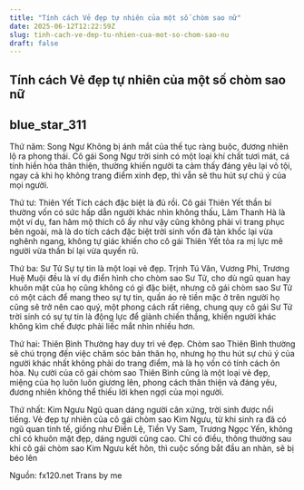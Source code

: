 ```yaml
---
title: "Tính cách Vẻ đẹp tự nhiên của một số chòm sao nữ"
date: 2025-06-12T12:22:59Z
slug: tinh-cach-ve-dep-tu-nhien-cua-mot-so-chom-sao-nu
draft: false
---
```


## Tính cách Vẻ đẹp tự nhiên của một số chòm sao nữ

## blue_star_311

Thứ năm: Song Ngư
Không bị ánh mắt của thế tục ràng buộc, đương nhiên lộ ra phong thái. Cô gái Song Ngư trời sinh có một loại khí chất tươi mát, cá tính hiền hòa thân thiện, thường khiến người ta cảm thấy đáng yêu lại vô tội, ngay cả khi họ không trang điểm xinh đẹp, thì vẫn sẽ thu hút sự chú ý của mọi người.

Thứ tư: Thiên Yết
Tích cách đặc biệt là đủ rồi. Cô gái Thiên Yết thần bí thường vốn có sức hấp dẫn người khác nhìn không thấu, Lâm Thanh Hà là một ví dụ, fan hâm mộ thích cô ấy như vậy cũng không phải vì trang phục bên ngoài, mà là do tích cách đặc biệt trời sinh vốn đã tàn khốc lại vừa nghênh ngang, không tự giác khiến cho cô gái Thiên Yết tỏa ra mị lực mê người vừa thần bí lại vừa quyến rũ.

Thứ ba: Sư Tử
Sự tự tin là một loại vẻ đẹp. Trịnh Tú Văn, Vương Phỉ, Trương Huệ Muội đều là ví dụ điển hình cho chòm sao Sư Tử, cho dù ngũ quan hay khuôn mặt của họ cũng không có gì đặc biệt, nhưng cô gái chòm sao Sư Tử có một cách để mang theo sự tự tin, quần áo rẻ tiền mặc ở trên người họ cũng sẽ trở nên cao quý, một phong cách rất riêng, chung quy cô gái Sư Tử trời sinh có sự tự tin là động lực để giành chiến thắng, khiến người khác không kìm chế được phải liếc mắt nhìn nhiều hơn.

Thứ hai: Thiên Bình
Thường hay duy trì vẻ đẹp. Chòm sao Thiên Bình thường sẽ chú trọng đến việc chăm sóc bản thân họ, nhưng họ thu hút sự chú ý của người khác nhất không phải do trang điểm, mà là họ vốn có tính cách ôn hòa. Nụ cười của cô gái chòm sao Thiên Bình cũng là một loại vẻ đẹp, miệng của họ luôn luôn giương lên, phong cách thân thiện và đáng yêu, đương nhiên không thể thiếu lời khen ngợi của mọi người.

Thứ nhất: Kim Ngưu
Ngũ quan dáng người cân xứng, trời sinh được nổi tiếng. Vẻ đẹp tự nhiên của cô gái chòm sao Kim Ngưu, từ khi sinh ra đã có ngũ quan tinh tế, giống như Điền Lệ, Tiền Vy Sam, Trương Ngọc Yến, không chỉ có khuôn mặt đẹp, dáng người cũng cao. Chỉ có điều, thông thường sau khi cô gái chòm sao Kim Ngưu kết hôn, thì cuộc sống bắt đầu an nhàn, sẽ bị béo lên

Nguồn: fx120.net
Trans by me